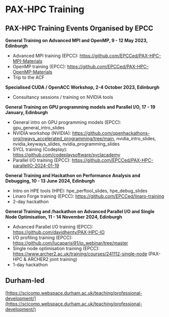 # PAX-HPC Training

## PAX-HPC Training Events Organised by EPCC

**General Training on Advanced MPI and OpenMP, 9 - 12 May 2023, Edinburgh**
- Advanced MPI training (EPCC): https://github.com/EPCCed/PAX-HPC-MPI-Materials
- OpenMP training (EPCC): https://github.com/EPCCed/PAX-HPC-OpenMP-Materials
- Trip to the ACF

**Specialised CUDA / OpenACC Workshop, 2-4 October 2023, Edinburgh**
- Consultancy sessions / training on NVIDIA tools

**General Training on GPU programming models and Parallel I/O, 17 - 19 January, Edinburgh**
- General intro on GPU programming models (EPCC): gpu_general_intro_slides
- NVIDIA workshop (NVIDIA): https://github.com/openhackathons-org/nways_accelerated_programming/tree/main, nvidia_intro_slides, nvidia_keyways_slides, nvidia_programming_slides
- SYCL training (Codeplay): https://github.com/codeplaysoftware/syclacademy
- Parallel I/O training (EPCC): https://github.com/EPCCed/PAX-HPC-parallelIO-2024-01-19

**General Training and Hackathon on Performance Analysis and Debugging, 10 - 13 June 2024, Edinburgh**
 - Intro on HPE tools (HPE): hpe_perftool_slides, hpe_debug_slides
 - Linaro Forge training (EPCC): https://github.com/EPCCed/linaro-training
 - 2-day hackathon

**General Training and /hackathon on Advanced Parallel I/O and Single Node Optimisation, 11 - 14 November 2024, Edinburgh**
 - Advanced Parallel I/O training (EPCC): https://github.com/davidhenty/PAX-HPC-IO
 - I/O profiling training (EPCC): https://github.com/lucaparisi91/io_webinar/tree/master
 - Single node optimisation training (EPCC): https://www.archer2.ac.uk/training/courses/241112-single-node (PAX-HPC & ARCHER2 joint training)
 - 1-day hackathon

## Durham-led

[https://scicomp.webspace.durham.ac.uk/teaching/professional-development/](https://scicomp.webspace.durham.ac.uk/teaching/professional-development/)
